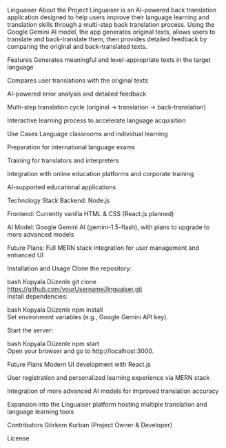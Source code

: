 Linguaiser
About the Project
Linguaiser is an AI-powered back translation application designed to help users improve their language learning and translation skills through a multi-step back translation process. Using the Google Gemini AI model, the app generates original texts, allows users to translate and back-translate them, then provides detailed feedback by comparing the original and back-translated texts.

Features
Generates meaningful and level-appropriate texts in the target language

Compares user translations with the original texts

AI-powered error analysis and detailed feedback

Multi-step translation cycle (original → translation → back-translation)

Interactive learning process to accelerate language acquisition

Use Cases
Language classrooms and individual learning

Preparation for international language exams

Training for translators and interpreters

Integration with online education platforms and corporate training

AI-supported educational applications

Technology Stack
Backend: Node.js

Frontend: Currently vanilla HTML & CSS (React.js planned)

AI Model: Google Gemini AI (gemini-1.5-flash), with plans to upgrade to more advanced models

Future Plans: Full MERN stack integration for user management and enhanced UI

Installation and Usage
Clone the repository:

bash
Kopyala
Düzenle
git clone https://github.com/yourUsername/linguaiser.git  
Install dependencies:

bash
Kopyala
Düzenle
npm install  
Set environment variables (e.g., Google Gemini API key).

Start the server:

bash
Kopyala
Düzenle
npm start  
Open your browser and go to http://localhost:3000.

Future Plans
Modern UI development with React.js

User registration and personalized learning experience via MERN stack

Integration of more advanced AI models for improved translation accuracy

Expansion into the Linguaiser platform hosting multiple translation and language learning tools

Contributors
Görkem Kurban (Project Owner & Developer)

License
